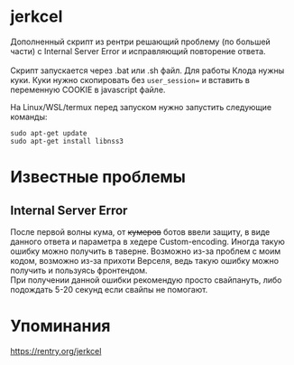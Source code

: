 # jerkcel
Дополненный скрипт из рентри решающий проблему (по большей части) с Internal Server Error и исправляющий повторение ответа. </br>
<br>
Скрипт запускается через .bat или .sh файл. Для работы Клода нужны куки. Куки нужно cкопировать без `user_session=` и вставить в переменную COOKIE в javascript файле. </br>

На Linux/WSL/termux перед запуском нужно запустить следующие команды: </br>

```
sudo apt-get update
sudo apt-get install libnss3
```

# Известные проблемы
## Internal Server Error
После первой волны кума, от ~~кумеров~~ ботов ввели защиту, в виде данного ответа и параметра в хедере Custom-encoding. Иногда такую ошибку можно получить в таверне. Возможно из-за проблем с моим кодом, возможно из-за прихоти Верселя, ведь такую ошибку можно получить и пользуясь фронтендом. </br>
При получении данной ошибки рекомендую просто свайпануть, либо подождать 5-20 секунд если свайпы не помогают.

# Упоминания
https://rentry.org/jerkcel
